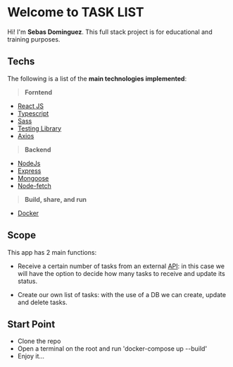 # Welcome to TASK LIST

Hi! I'm **Sebas Dominguez**. This full stack project is for educational and training purposes.

## Techs

The following is a list of the **main technologies implemented**:

> **Forntend**

- [React JS](https://reactjs.org/)
- [Typescript](https://www.typescriptlang.org/)
- [Sass](http://sass-lang.com/)
- [Testing Library](https://testing-library.com/docs/react-testing-library/intro/)
- [Axios](https://github.com/axios/axios)

> **Backend**

- [NodeJs](https://nodejs.org/es/)
- [Express](https://expressjs.com/es/)
- [Mongoose](https://mongoosejs.com/)
- [Node-fetch](https://github.com/node-fetch/node-fetch)

> **Build, share, and run**

- [Docker](http://handlebarsjs.com/)

## Scope

This app has 2 main functions:

- Receive a certain number of tasks from an external [API](https://lorem-faker.vercel.app/): in this case we will have the option to decide how many tasks to receive and update its status.

- Create our own list of tasks: with the use of a DB we can create, update and delete tasks.

## Start Point

- Clone the repo
- Open a terminal on the root and run 'docker-compose up --build'
- Enjoy it...
